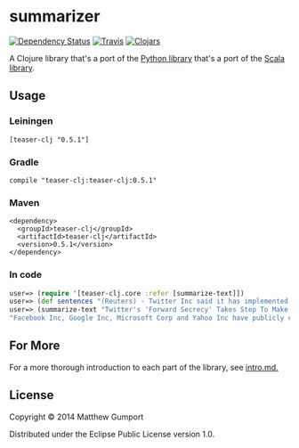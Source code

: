 # summarizer

[![Dependency Status](https://www.versioneye.com/user/projects/559057c231633800240003fb/badge.svg?style=flat)](https://www.versioneye.com/user/projects/559057c231633800240003fb)
[![Travis](https://img.shields.io/travis/gumpt/teaser-clj.svg)]()
[![Clojars](https://img.shields.io/clojars/v/teaser-clj.svg?style=flat)]()

A Clojure library that's a port of the [Python library](https://github.com/xiaoxu193/PyTeaser) that's a port of the [Scala library](https://github.com/MojoJolo/textteaser).

## Usage

### Leiningen

```
[teaser-clj "0.5.1"]
```

### Gradle

```
compile "teaser-clj:teaser-clj:0.5.1"
```

### Maven

```
<dependency>
  <groupId>teaser-clj</groupId>
  <artifactId>teaser-clj</artifactId>
  <version>0.5.1</version>
</dependency>
```

### In code

```clojure
user=> (require '[teaser-clj.core :refer [summarize-text]])
user=> (def sentences "(Reuters) - Twitter Inc said it has implemented a security technology that makes it harder to spy on its users and called on other Internet firms to do the same, as Web providers look to thwart spying by government intelligence agencies. The online messaging service, which began scrambling communications in 2011 using traditional HTTPS encryption, said on Friday it has added an advanced layer of protection for HTTPS known as 'forward secrecy.' 'A year and a half ago, Twitter was first served completely over HTTPS,' the company said in a blog posting. 'Since then, it has become clearer and clearer how important that step was to protecting our users' privacy.' Twitter's move is the latest response from US Internet firms following disclosures by former spy agency contractor Edward Snowden about widespread, classified US government surveillance programs. Facebook Inc, Google Inc, Microsoft Corp and Yahoo Inc have publicly complained that the government does not let them disclose data collection efforts. Some have adopted new privacy technologies to better secure user data. Forward secrecy prevents attackers from exploiting one potential weakness in HTTPS, which is that large quantities of data can be unscrambled if spies are able to steal a single private 'key' that is then used to encrypt all the data, said Dan Kaminsky, a well-known Internet security expert. The more advanced technique repeatedly creates individual keys as new communications sessions are opened, making it impossible to use a master key to decrypt them, Kaminsky said. 'It is a good thing to do,' he said. 'I'm glad this is the direction the industry is taking.'")
user=> (summarize-text "Twitter's 'Forward Secrecy' Takes Step To Make It Harder To Spy On Its Users" sentences)
"Facebook Inc, Google Inc, Microsoft Corp and Yahoo Inc have publicly complained that the government does not let them disclose data collection efforts.  The more advanced technique repeatedly creates individual keys as new communications sessions are opened, making it impossible to use a master key to decrypt them, Kaminsky said.  Some have adopted new privacy technologies to better secure user data.  'I'm glad this is the direction the industry is taking.'  'It is a good thing to do,' he said."
```

## For More

For a more thorough introduction to each part of the library, see [intro.md.](doc/intro.md)

## License

Copyright © 2014 Matthew Gumport

Distributed under the Eclipse Public License version 1.0.
